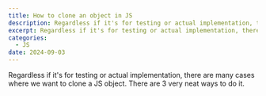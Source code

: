 ```yaml
---
title: How to clone an object in JS
description: Regardless if it's for testing or actual implementation, there are many cases where we want to clone a JS object. There are 4 very neat ways to do it.
excerpt: Regardless if it's for testing or actual implementation, there are many cases where we want to clone a JS object. There are 4 very neat ways to do it.
categories:
  - JS
date: 2024-09-03
---
```


Regardless if it's for testing or actual implementation, there are many cases where we want to clone a JS object. There are 3 very neat ways to do it.
